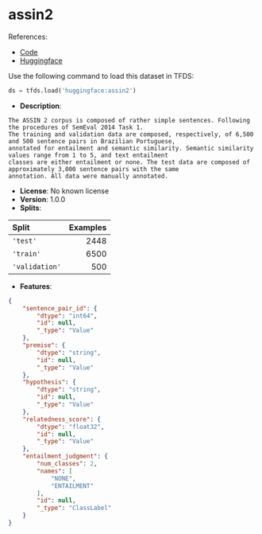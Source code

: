 # assin2

References:

*   [Code](https://github.com/huggingface/datasets/blob/master/datasets/assin2)
*   [Huggingface](https://huggingface.co/datasets/assin2)



Use the following command to load this dataset in TFDS:

```python
ds = tfds.load('huggingface:assin2')
```

*   **Description**:

```
The ASSIN 2 corpus is composed of rather simple sentences. Following the procedures of SemEval 2014 Task 1.
The training and validation data are composed, respectively, of 6,500 and 500 sentence pairs in Brazilian Portuguese,
annotated for entailment and semantic similarity. Semantic similarity values range from 1 to 5, and text entailment
classes are either entailment or none. The test data are composed of approximately 3,000 sentence pairs with the same
annotation. All data were manually annotated.
```

*   **License**: No known license
*   **Version**: 1.0.0
*   **Splits**:

Split  | Examples
:----- | -------:
`'test'` | 2448
`'train'` | 6500
`'validation'` | 500

*   **Features**:

```json
{
    "sentence_pair_id": {
        "dtype": "int64",
        "id": null,
        "_type": "Value"
    },
    "premise": {
        "dtype": "string",
        "id": null,
        "_type": "Value"
    },
    "hypothesis": {
        "dtype": "string",
        "id": null,
        "_type": "Value"
    },
    "relatedness_score": {
        "dtype": "float32",
        "id": null,
        "_type": "Value"
    },
    "entailment_judgment": {
        "num_classes": 2,
        "names": [
            "NONE",
            "ENTAILMENT"
        ],
        "id": null,
        "_type": "ClassLabel"
    }
}
```


